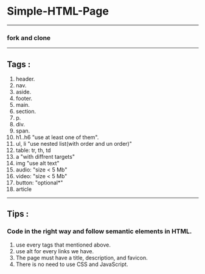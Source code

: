 # Simple-HTML-Page

---

### fork and clone

---

## Tags :

1. header.
2. nav.
3. aside.
4. footer.
5. main.
6. section.
7. p.
8. div.
9. span.
10. h1..h6 "use at least one of them".
11. ul, li "use nested list(with order and un order)"
12. table: tr, th, td
13. a "with diffrent targets"
14. img "use alt text"
15. audio: "size < 5 Mb"
16. video: "size < 5 Mb"
17. button: "optional\*"
18. article

---

## Tips :

### Code in the right way and follow semantic elements in HTML.

1. use every tags that mentioned above.
2. use alt for every links we have.
3. The page must have a title, description, and favicon.
4. There is no need to use CSS and JavaScript.
